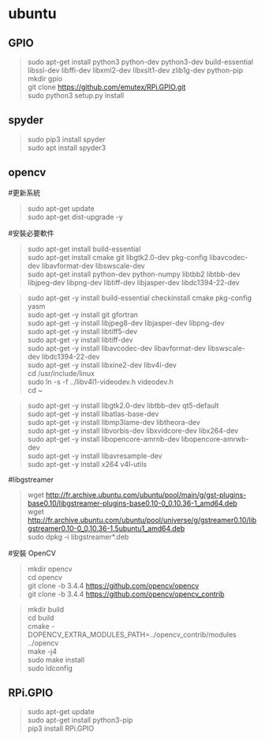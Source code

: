 # ubuntu  
  
## GPIO  
> sudo apt-get install python3 python-dev python3-dev build-essential libssl-dev libffi-dev libxml2-dev libxslt1-dev zlib1g-dev python-pip    
> mkdir gpio  
> git clone https://github.com/emutex/RPi.GPIO.git  
> sudo python3 setup.py install  

## spyder  
> sudo pip3 install spyder  
> sudo apt install spyder3  

## opencv  
#更新系統  
> sudo apt-get update  
> sudo apt-get dist-upgrade -y  
  
#安裝必要軟件  
> sudo apt-get install build-essential  
> sudo apt-get install cmake git libgtk2.0-dev pkg-config libavcodec-dev libavformat-dev libswscale-dev  
> sudo apt-get install python-dev python-numpy libtbb2 libtbb-dev libjpeg-dev libpng-dev libtiff-dev libjasper-dev libdc1394-22-dev  
  
> sudo apt-get -y install build-essential checkinstall cmake pkg-config yasm  
> sudo apt-get -y install git gfortran  
> sudo apt-get -y install libjpeg8-dev libjasper-dev libpng-dev  
> sudo apt-get -y install libtiff5-dev  
> sudo apt-get -y install libtiff-dev  
> sudo apt-get -y install libavcodec-dev libavformat-dev libswscale-dev libdc1394-22-dev  
> sudo apt-get -y install libxine2-dev libv4l-dev  
> cd /usr/include/linux  
> sudo ln -s -f ../libv4l1-videodev.h videodev.h  
> cd ~  
  
> sudo apt-get -y install libgtk2.0-dev libtbb-dev qt5-default  
> sudo apt-get -y install libatlas-base-dev  
> sudo apt-get -y install libmp3lame-dev libtheora-dev  
> sudo apt-get -y install libvorbis-dev libxvidcore-dev libx264-dev  
> sudo apt-get -y install libopencore-amrnb-dev libopencore-amrwb-dev  
> sudo apt-get -y install libavresample-dev  
> sudo apt-get -y install x264 v4l-utils  
  
#libgstreamer  
> wget http://fr.archive.ubuntu.com/ubuntu/pool/main/g/gst-plugins-base0.10/libgstreamer-plugins-base0.10-0_0.10.36-1_amd64.deb  
> wget http://fr.archive.ubuntu.com/ubuntu/pool/universe/g/gstreamer0.10/libgstreamer0.10-0_0.10.36-1.5ubuntu1_amd64.deb  
> sudo dpkg -i libgstreamer*.deb  
  
#安裝 OpenCV  
> mkdir opencv  
> cd opencv  
> git clone -b 3.4.4 https://github.com/opencv/opencv  
> git clone -b 3.4.4 https://github.com/opencv/opencv_contrib  
  
> mkdir build  
> cd build  
> cmake -DOPENCV_EXTRA_MODULES_PATH=../opencv_contrib/modules ../opencv  
> make -j4  
> sudo make install  
> sudo ldconfig  
  
## RPi.GPIO  
> sudo apt-get update  
> sudo apt-get install python3-pip  
> pip3 install RPi.GPIO  
